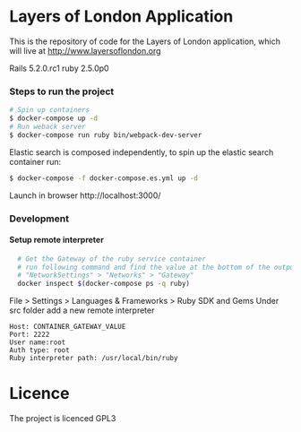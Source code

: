 # Layers of London Application
This is the repository of code for the Layers of London application, which will live at http://www.layersoflondon.org

Rails 5.2.0.rc1
ruby 2.5.0p0

###  Steps to run the project

```bash
# Spin up containers
$ docker-compose up -d
# Run weback server
$ docker-compose run ruby bin/webpack-dev-server
```
Elastic search is composed independently, to spin up the elastic search container run:

```bash
$ docker-compose -f docker-compose.es.yml up -d 
```

Launch in browser http://localhost:3000/

### Development

#### Setup remote interpreter

  ```bash
    # Get the Gateway of the ruby service container
    # run following command and find the value at the bottom of the output under 
    # "NetworkSettings" > "Networks" > "Gateway"
    docker inspect $(docker-compose ps -q ruby)
  ```
File > Settings > Languages & Frameworks > Ruby SDK and Gems
Under src folder add a new remote interpreter

```
Host: CONTAINER_GATEWAY_VALUE
Port: 2222
User name:root
Auth type: root
Ruby interpreter path: /usr/local/bin/ruby
```
# Licence

The project is licenced GPL3
